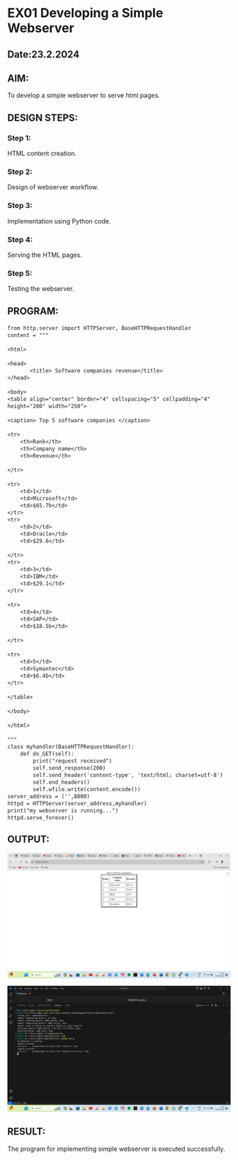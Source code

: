# EX01 Developing a Simple Webserver
## Date:23.2.2024

## AIM:
To develop a simple webserver to serve html pages.

## DESIGN STEPS:
### Step 1: 
HTML content creation.

### Step 2:
Design of webserver workflow.

### Step 3:
Implementation using Python code.

### Step 4:
Serving the HTML pages.

### Step 5:
Testing the webserver.

## PROGRAM:
~~~
from http.server import HTTPServer, BaseHTTPRequestHandler
content = """

<html>

<head>
       <title> Software companies revenue</title>
</head>

<body>
<table align="center" border="4" cellspacing="5" cellpadding="4" height="200" width="250">

<caption> Top 5 software companies </caption>

<tr>
    <th>Rank</th>
    <th>Company name</th>
    <th>Revenue</th>

</tr>

<tr>
    <td>1</td>
    <td>Microsoft</td>
    <td>$65.7b</td>
</tr>
<tr>
    <td>2</td>
    <td>Oracle</td>
    <td>$29.6</td>

</tr>
<tr>
    <td>3</td>
    <td>IBM</td>
    <td>$29.1</td>
</tr>

<tr>
    <td>4</td>
    <td>SAP</td>
    <td>$18.5b</td>

</tr>

<tr>
    <td>5</td>
    <td>Symantec</td>
    <td>$6.4b</td>
</tr>

</table>

</body>

</html>

"""
class myhandler(BaseHTTPRequestHandler):
    def do_GET(self):
        print("request received")
        self.send_response(200)
        self.send_header('content-type', 'text/html; charset=utf-8')
        self.end_headers()
        self.wfile.write(content.encode())
server_address = ('',8000)
httpd = HTTPServer(server_address,myhandler)
print("my webserver is running...")
httpd.serve_forever()
~~~

## OUTPUT:
![alt text](<Screenshot 2024-03-19 135304.png>)

![alt text](<Screenshot 2024-03-19 135412.png>)
## RESULT:
The program for implementing simple webserver is executed successfully.
